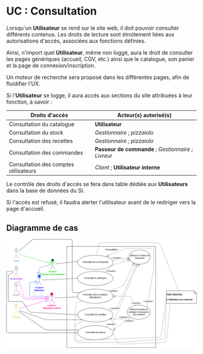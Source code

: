 # UC : Consultation

Lorsqu'un **Utilisateur** se rend sur le site web, il doit pouvoir consulter différents contenus. Les droits de lecture sont étroitement liées aux autorisations d'accès, associées aux fonctions définies.

Ainsi, n'import quel **Utilisateur**, même non loggé, aura le droit de consulter les pages génériques (accueil, CGV, etc.) ainsi que le catalogue, son panier et la page de connexion/inscription.

Un moteur de recherche sera proposé dans les différentes pages, afin de fluidifier l'UX.

Si l'**Utilisateur** se logge, il aura accès aux sections du site attribuées à leur fonction, à savoir :

| Droits d'accès                        | Acteur(s) autorisé(s)                                |
|---------------------------------------|------------------------------------------------------|
| Consultation du catalogue             | **Utilisateur**                                      |
| Consultation du stock                 | *Gestionnaire* ; *pizzaiolo*                         |
| Consultation des recettes             | *Gestionnaire* ; *pizzaiolo*                         |
| Consultation des commandes            | **Passeur de commande** ; *Gestionnaire* ; *Livreur* |
| Consultation des comptes utilisateurs | *Client* ; **Utilisateur interne**                   |

Le contrôle des droits d'accès se fera dans table dédiée aux **Utilisateurs** dans la base de données du SI.

Si l'accès est refusé, il faudra alerter l'utilisateur avant de le rediriger vers la page d'accueil.

## Diagramme de cas

![diagramme du use case "Consultation"](../../diagrammes/use%20cases/consultation/uc-consultation.png)
